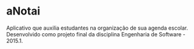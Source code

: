 # aNotai
Aplicativo que auxilia estudantes na organização de sua agenda escolar.  
Desenvolvido como projeto final da disciplina Engenharia de Software - 2015.1.
